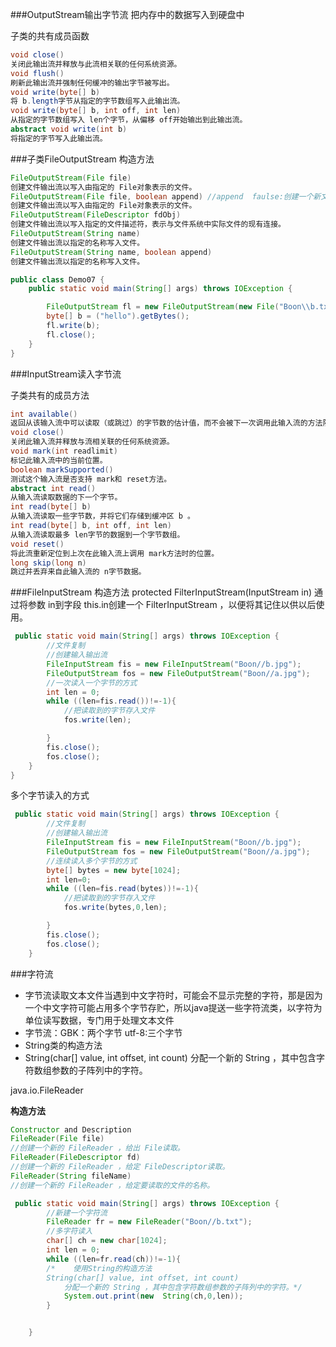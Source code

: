 ###OutputStream输出字节流
把内存中的数据写入到硬盘中

子类的共有成员函数
```java
void close() 
关闭此输出流并释放与此流相关联的任何系统资源。  
void flush() 
刷新此输出流并强制任何缓冲的输出字节被写出。  
void write(byte[] b) 
将 b.length字节从指定的字节数组写入此输出流。  
void write(byte[] b, int off, int len) 
从指定的字节数组写入 len个字节，从偏移 off开始输出到此输出流。  
abstract void write(int b) 
将指定的字节写入此输出流。  
```
###子类FileOutputStream
构造方法
```java
FileOutputStream(File file) 
创建文件输出流以写入由指定的 File对象表示的文件。  
FileOutputStream(File file, boolean append) //append  faulse:创建一个新文件，覆盖原文件，true：创建对象不会覆盖源文件，继续在文件的末尾追加写数据
创建文件输出流以写入由指定的 File对象表示的文件。  
FileOutputStream(FileDescriptor fdObj) 
创建文件输出流以写入指定的文件描述符，表示与文件系统中实际文件的现有连接。  
FileOutputStream(String name) 
创建文件输出流以指定的名称写入文件。  
FileOutputStream(String name, boolean append) 
创建文件输出流以指定的名称写入文件。  
```

```java
public class Demo07 {
    public static void main(String[] args) throws IOException {

        FileOutputStream fl = new FileOutputStream(new File("Boon\\b.txt"));
        byte[] b = ("hello").getBytes();
        fl.write(b);
        fl.close();
    }
}
```

###InputStream读入字节流

子类共有的成员方法
```java
int available() 
返回从该输入流中可以读取（或跳过）的字节数的估计值，而不会被下一次调用此输入流的方法阻塞。  
void close() 
关闭此输入流并释放与流相关联的任何系统资源。  
void mark(int readlimit) 
标记此输入流中的当前位置。  
boolean markSupported() 
测试这个输入流是否支持 mark和 reset方法。  
abstract int read() 
从输入流读取数据的下一个字节。  
int read(byte[] b) 
从输入流读取一些字节数，并将它们存储到缓冲区 b 。  
int read(byte[] b, int off, int len) 
从输入流读取最多 len字节的数据到一个字节数组。  
void reset() 
将此流重新定位到上次在此输入流上调用 mark方法时的位置。  
long skip(long n) 
跳过并丢弃来自此输入流的 n字节数据。  
```


###FileInputStream
构造方法
protected  FilterInputStream(InputStream in) 
通过将参数 in到字段 this.in创建一个 FilterInputStream ，以便将其记住以供以后使用。  


```java
 public static void main(String[] args) throws IOException {
        //文件复制
        //创建输入输出流
        FileInputStream fis = new FileInputStream("Boon//b.jpg");
        FileOutputStream fos = new FileOutputStream("Boon//a.jpg");
        //一次读入一个字节的方式
        int len = 0;
        while ((len=fis.read())!=-1){
            //把读取到的字节存入文件
            fos.write(len);

        }
        fis.close();
        fos.close();
    }
}
```

多个字节读入的方式
```java
 public static void main(String[] args) throws IOException {
        //文件复制
        //创建输入输出流
        FileInputStream fis = new FileInputStream("Boon//b.jpg");
        FileOutputStream fos = new FileOutputStream("Boon//a.jpg");
        //连续读入多个字节的方式
        byte[] bytes = new byte[1024];
        int len=0;
        while ((len=fis.read(bytes))!=-1){
            //把读取到的字节存入文件
            fos.write(bytes,0,len);

        }
        fis.close();
        fos.close();
    }
```




###字符流
* 字节流读取文本文件当遇到中文字符时，可能会不显示完整的字符，那是因为一个中文字符可能占用多个字节存贮，所以java提送一些字符流类，以字符为单位读写数据，专门用于处理文本文件
* 字节流：GBK：两个字节  utf-8:三个字节
* String类的构造方法
* String(char[] value, int offset, int count) 
分配一个新的 String ，其中包含字符数组参数的子阵列中的字符。 

java.io.FileReader 
 
**构造方法** 
```java
Constructor and Description 
FileReader(File file) 
//创建一个新的 FileReader ，给出 File读取。  
FileReader(FileDescriptor fd) 
//创建一个新的 FileReader ，给定 FileDescriptor读取。  
FileReader(String fileName) 
//创建一个新的 FileReader ，给定要读取的文件的名称。  
```



```java
 public static void main(String[] args) throws IOException {
        //新建一个字符流
        FileReader fr = new FileReader("Boon//b.txt");
        //多字符读入
        char[] ch = new char[1024];
        int len = 0;
        while ((len=fr.read(ch))!=-1){
        /*    使用String的构造方法
        String(char[] value, int offset, int count)
            分配一个新的 String ，其中包含字符数组参数的子阵列中的字符。*/
            System.out.print(new  String(ch,0,len));
        }


    }
```
